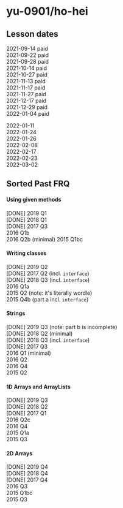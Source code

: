 # yu-0901/ho-hei

## Lesson dates
2021-09-14 paid  
2021-09-22 paid  
2021-09-28 paid  
2021-10-14 paid  
2021-10-27 paid  
2021-11-13 paid  
2021-11-17 paid  
2021-11-27 paid  
2021-12-17 paid  
2021-12-29 paid  
2022-01-04 paid  

2022-01-11  
2022-01-24  
2022-01-26  
2022-02-08  
2022-02-17  
2022-02-23  
2022-03-02  

## Sorted Past FRQ

#### Using given methods
[DONE] 2019 Q1  
[DONE] 2018 Q1  
[DONE] 2017 Q3  
2016 Q1b  
2016 Q2b (minimal)
2015 Q1bc  

#### Writing classes
[DONE] 2019 Q2  
[DONE] 2017 Q2 (incl. `interface`)  
[DONE] 2018 Q3 (incl. `interface`)  
2016 Q1a  
2015 Q2 (note: it's literally wordle)  
2015 Q4b (part a incl. `interface`)  

#### Strings
[DONE] 2019 Q3 (note: part b is incomplete)  
[DONE] 2018 Q2 (minimal)  
[DONE] 2018 Q3 (incl. `interface`)  
[DONE] 2017 Q3  
2016 Q1 (minimal)  
2016 Q2  
2016 Q4  
2015 Q2  

#### 1D Arrays and ArrayLists
[DONE] 2019 Q3  
[DONE] 2018 Q2  
[DONE] 2017 Q1  
2016 Q2c  
2016 Q4  
2015 Q1a  
2015 Q3  

#### 2D Arrays
[DONE] 2019 Q4  
[DONE] 2018 Q4  
[DONE] 2017 Q4  
2016 Q3  
2015 Q1bc  
2015 Q3  
